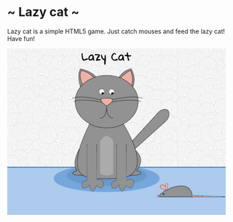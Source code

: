 # ~ Lazy cat ~
 
Lazy cat is a simple HTML5 game. Just catch mouses and feed the lazy cat! Have fun!

![Game Screenshot](https://raw.githubusercontent.com/mpodriezov/lazy_cat_game/master/img/screenshot.jpg)